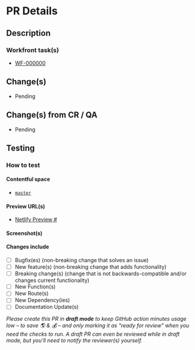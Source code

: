 # PR Details

## Description

### Workfront task(s)

* [WF-000000](https://uwhealth.my.workfront.com/project/)

## Change(s)

* Pending

## Change(s) from CR / QA

* Pending

## Testing

### How to test

#### Contentful space

* [`master`](https://app.contentful.com/spaces/4yx69hifndy8/home/)

#### Preview URL(s)

* [Netlify Preview #](https://deploy-preview-000000--www-uwh-dev.netlify.app/)

#### Screenshot(s)

#### Changes include

* [ ] Bugfix(es) (non-breaking change that solves an issue)
* [ ] New feature(s) (non-breaking change that adds functionality)
* [ ] Breaking change(s) (change that is not backwards-compatible and/or changes current functionality)
* [ ] New Function(s)
* [ ] New Route(s)
* [ ] New Dependency(ies)
* [ ] Documentation Update(s)

_Please create this PR in **draft mode** to keep GitHub action minutes usage low – to save 🌎 & 💰 – and only marking it as "ready for review" when you need the checks to run. A draft PR can even be reviewed while in draft mode, but you'll need to notify the reviewer(s) yourself._
